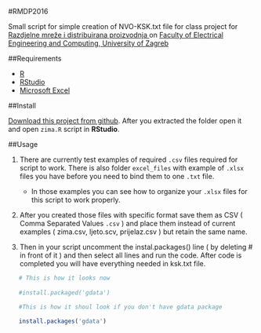 #RMDP2016

Small script for simple creation of NVO-KSK.txt file for class project for [Razdjelne mreže i distribuirana proizvodnja ](http://www.fer.unizg.hr/predmet/rmdp_a) on [Faculty of Electrical Engineering and Computing, University of Zagreb](http://www.fer.unizg.hr/en)

##Requirements

- [R](https://cran.r-project.org/src/base/R-3/)
- [RStudio](https://www.rstudio.com/)
- [Microsoft Excel](http://www.microsoftstore.com/store/msusa/en_US/cat/All-Office/categoryID.69403900)

##Install

[Download this project from github](https://github.com/mamicpaula/RMDP2016/archive/master.zip). After you extracted the folder open it and open `zima.R` script in **RStudio**.

##Usage

1.  There are currently test examples of required `.csv` files required for script to work. There is also folder `excel_files` with example of `.xlsx` files you have before you need to bind them to one `.txt` file. 

    *  In those examples you can see how to organize your `.xlsx` files for this script to work properly. 

2.  After you created those files with specific format save them as CSV ( Comma Separated Values  `.csv` ) and place them instead of current examples ( zima.csv, ljeto.scv, prijelaz.csv ) but retain the same name.

3.  Then in your script uncomment the instal.packages() line ( by deleting # in front of it ) and then select all lines and run the code. After code is completed you will have everything needed in ksk.txt file.
   ````R
      # This is how it looks now
      
      #install.packaged('gdata')

      #This is how it shoul look if you don't have gdata package
      
      install.packages('gdata')

   ````
